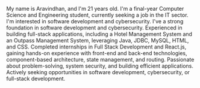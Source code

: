 My name is Aravindhan, and I'm 21 years old. I'm a final-year Computer Science and Engineering student, currently seeking a job in the IT sector. I'm interested in software development and cybersecurity. I've a strong foundation in software development and cybersecurity. Experienced in building full-stack applications, including a Hotel Management System and an Outpass Management System, leveraging Java, JDBC, MySQL, HTML, and CSS. Completed internships in Full Stack Development and React.js, gaining hands-on experience with front-end and back-end technologies, component-based architecture, state management, and routing. Passionate about problem-solving, system security, and building efficient applications. Actively seeking opportunities in software development, cybersecurity, or full-stack development.
